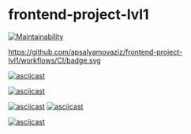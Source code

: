 # frontend-project-lvl1

[![Maintainability](https://api.codeclimate.com/v1/badges/a99a88d28ad37a79dbf6/maintainability)](https://codeclimate.com/github/codeclimate/codeclimate/maintainability)

https://github.com/apsalyamovaziz/frontend-project-lvl1/workflows/CI/badge.svg

[![asciicast](https://asciinema.org/a/9spvDyWENEmBZfgB8wxkNmBY0.svg)](https://asciinema.org/a/9spvDyWENEmBZfgB8wxkNmBY0)

[![asciicast](https://asciinema.org/a/358392.svg)](https://asciinema.org/a/358392)

[![asciicast](https://asciinema.org/a/358731.svg)](https://asciinema.org/a/358731)
[![asciicast](https://asciinema.org/a/358776.svg)](https://asciinema.org/a/358776)

[![asciicast](https://asciinema.org/a/358789.svg)](https://asciinema.org/a/358789)